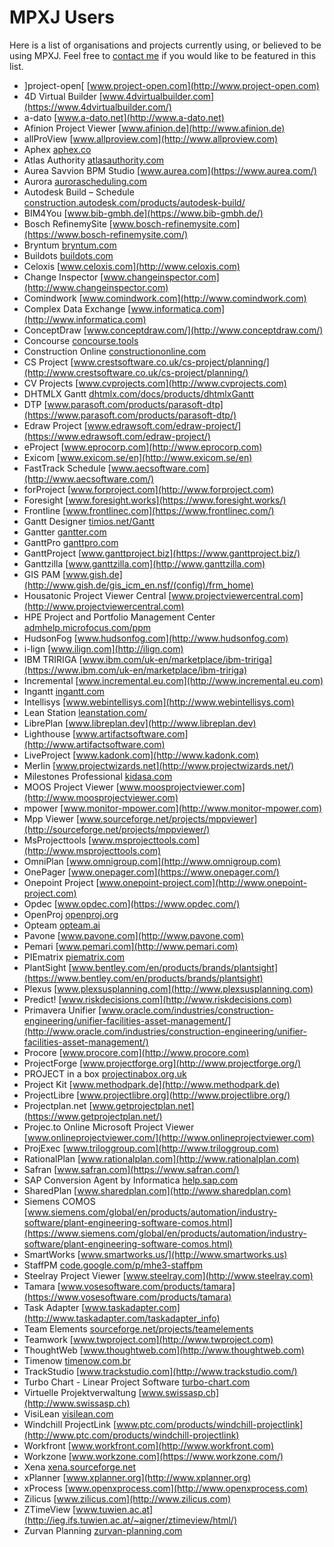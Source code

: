 # MPXJ Users

Here is a list of organisations and projects currently using, or believed to be
using MPXJ. Feel free to [contact me](mailto:jon@timephased.com) if you would
like to be featured in this list.

* ]project-open[ [www.project-open.com](http://www.project-open.com)
* 4D Virtual Builder [www.4dvirtualbuilder.com](https://www.4dvirtualbuilder.com/)
* a-dato [www.a-dato.net](http://www.a-dato.net)
* Afinion Project Viewer [www.afinion.de](http://www.afinion.de)
* allProView [www.allproview.com](http://www.allproview.com)
* Aphex [aphex.co](https://www.aphex.co/)
* Atlas Authority [atlasauthority.com](https://atlasauthority.com/)
* Aurea Savvion BPM Studio [www.aurea.com](https://www.aurea.com/)
* Aurora [aurorascheduling.com](https://aurorascheduling.com/)
* Autodesk Build – Schedule [construction.autodesk.com/products/autodesk-build/](https://construction.autodesk.com/products/autodesk-build/)
* BIM4You [www.bib-gmbh.de](https://www.bib-gmbh.de/)
* Bosch RefinemySite [www.bosch-refinemysite.com](https://www.bosch-refinemysite.com/)
* Bryntum [bryntum.com](https://www.bryntum.com/)
* Buildots [buildots.com](https://buildots.com/)
* Celoxis [www.celoxis.com](http://www.celoxis.com)
* Change Inspector [www.changeinspector.com](http://www.changeinspector.com)
* Comindwork [www.comindwork.com](http://www.comindwork.com)
* Complex Data Exchange [www.informatica.com](http://www.informatica.com)
* ConceptDraw [www.conceptdraw.com/](http://www.conceptdraw.com/)
* Concourse [concourse.tools](https://www.concourse.tools/)
* Construction Online [constructiononline.com](https://constructiononline.com/)
* CS Project [www.crestsoftware.co.uk/cs-project/planning/](http://www.crestsoftware.co.uk/cs-project/planning/)
* CV Projects [www.cvprojects.com](http://www.cvprojects.com)
* DHTMLX Gantt [dhtmlx.com/docs/products/dhtmlxGantt](http://dhtmlx.com/docs/products/dhtmlxGantt/)
* DTP [www.parasoft.com/products/parasoft-dtp](https://www.parasoft.com/products/parasoft-dtp/)
* Edraw Project [www.edrawsoft.com/edraw-project/](https://www.edrawsoft.com/edraw-project/)
* eProject [www.eprocorp.com](http://www.eprocorp.com)
* Exicom [www.exicom.se/en](http://www.exicom.se/en)
* FastTrack Schedule [www.aecsoftware.com](http://www.aecsoftware.com/)
* forProject [www.forproject.com](http://www.forproject.com)
* Foresight [www.foresight.works](https://www.foresight.works/)
* Frontline [www.frontlinec.com](https://www.frontlinec.com/)
* Gantt Designer [timios.net/Gantt](http://timios.net/Gantt/)
* Gantter [gantter.com](http://gantter.com)
* GanttPro [ganttpro.com](http://ganttpro.com/)
* GanttProject [www.ganttproject.biz](https://www.ganttproject.biz/)
* Ganttzilla [www.ganttzilla.com](http://www.ganttzilla.com)
* GIS PAM [www.gish.de](http://www.gish.de/gis_icm_en.nsf/(config)/frm_home)
* Housatonic Project Viewer Central [www.projectviewercentral.com](http://www.projectviewercentral.com)
* HPE Project and Portfolio Management Center [admhelp.microfocus.com/ppm](https://admhelp.microfocus.com/ppm)
* HudsonFog [www.hudsonfog.com](http://www.hudsonfog.com)
* i-lign [www.ilign.com](http://ilign.com)
* IBM TRIRIGA [www.ibm.com/uk-en/marketplace/ibm-tririga](https://www.ibm.com/uk-en/marketplace/ibm-tririga)
* Incremental [www.incremental.eu.com](http://www.incremental.eu.com)
* Ingantt [ingantt.com](https://ingantt.com/)
* Intellisys [www.webintellisys.com](http://www.webintellisys.com)
* Lean Station [leanstation.com/](https://leanstation.com/)
* LibrePlan [www.libreplan.dev](http://www.libreplan.dev)
* Lighthouse [www.artifactsoftware.com](http://www.artifactsoftware.com)
* LiveProject [www.kadonk.com](http://www.kadonk.com)
* Merlin [www.projectwizards.net](http://www.projectwizards.net/)
* Milestones Professional [kidasa.com](https://kidasa.com/)
* MOOS Project Viewer [www.moosprojectviewer.com](http://www.moosprojectviewer.com)
* mpower [www.monitor-mpower.com](http://www.monitor-mpower.com)
* Mpp Viewer [www.sourceforge.net/projects/mppviewer](http://sourceforge.net/projects/mppviewer/)
* MsProjecttools [www.msprojecttools.com](http://www.msprojecttools.com)
* OmniPlan [www.omnigroup.com](http://www.omnigroup.com)
* OnePager [www.onepager.com](https://www.onepager.com/)
* Onepoint Project [www.onepoint-project.com](http://www.onepoint-project.com)
* Opdec [www.opdec.com](https://www.opdec.com/)
* OpenProj [openproj.org](http://openproj.org/)
* Opteam [opteam.ai](https://opteam.ai/)
* Pavone [www.pavone.com](http://www.pavone.com)
* Pemari [www.pemari.com](http://www.pemari.com)
* PIEmatrix [piematrix.com](http://piematrix.com)
* PlantSight [www.bentley.com/en/products/brands/plantsight](https://www.bentley.com/en/products/brands/plantsight)
* Plexus [www.plexsusplanning.com](http://www.plexsusplanning.com)
* Predict! [www.riskdecisions.com](http://www.riskdecisions.com)
* Primavera Unifier [www.oracle.com/industries/construction-engineering/unifier-facilities-asset-management/](http://www.oracle.com/industries/construction-engineering/unifier-facilities-asset-management/)
* Procore [www.procore.com](http://www.procore.com)
* ProjectForge [www.projectforge.org](http://www.projectforge.org/)
* PROJECT in a box [projectinabox.org.uk](http://projectinabox.org.uk)
* Project Kit [www.methodpark.de](http://www.methodpark.de)
* ProjectLibre [www.projectlibre.org](http://www.projectlibre.org/)
* Projectplan.net [www.getprojectplan.net](https://www.getprojectplan.net/)
* Projec.to Online Microsoft Project Viewer [www.onlineprojectviewer.com/](http://www.onlineprojectviewer.com)
* ProjExec [www.triloggroup.com](http://www.triloggroup.com)
* RationalPlan [www.rationalplan.com](http://www.rationalplan.com)
* Safran [www.safran.com](https://www.safran.com/)
* SAP Conversion Agent by Informatica [help.sap.com](https://help.sap.com/saphelp_nwpi711/helpdata/en/43/fc39c16bfb025ee10000000a1553f7/frameset.htm)
* SharedPlan [www.sharedplan.com](http://www.sharedplan.com)
* Siemens COMOS [www.siemens.com/global/en/products/automation/industry-software/plant-engineering-software-comos.html](https://www.siemens.com/global/en/products/automation/industry-software/plant-engineering-software-comos.html)
* SmartWorks [www.smartworks.us/](http://www.smartworks.us)
* StaffPM [code.google.com/p/mhe3-staffpm](http://code.google.com/p/mhe3-staffpm/)
* Steelray Project Viewer [www.steelray.com](http://www.steelray.com)
* Tamara [www.vosesoftware.com/products/tamara](https://www.vosesoftware.com/products/tamara)
* Task Adapter [www.taskadapter.com](http://www.taskadapter.com/taskadapter_info)
* Team Elements [sourceforge.net/projects/teamelements](http://sourceforge.net/projects/teamelements/)
* Teamwork [www.twproject.com](http://www.twproject.com)
* ThoughtWeb [www.thoughtweb.com](http://www.thoughtweb.com)
* Timenow [timenow.com.br](https://timenow.com.br/)
* TrackStudio [www.trackstudio.com](http://www.trackstudio.com/)
* Turbo Chart - Linear Project Software [turbo-chart.com](https://www.turbo-chart.com/)
* Virtuelle Projektverwaltung [www.swissasp.ch](http://www.swissasp.ch)
* VisiLean [visilean.com](https://visilean.com)
* Windchill ProjectLink [www.ptc.com/products/windchill-projectlink](http://www.ptc.com/products/windchill-projectlink)
* Workfront [www.workfront.com](http://www.workfront.com)
* Workzone [www.workzone.com](https://www.workzone.com/)
* Xena [xena.sourceforge.net](http://xena.sourceforge.net)
* xPlanner [www.xplanner.org](http://www.xplanner.org)
* xProcess [www.openxprocess.com](http://www.openxprocess.com)
* Zilicus [www.zilicus.com](http://www.zilicus.com)
* ZTimeView [www.tuwien.ac.at](http://ieg.ifs.tuwien.ac.at/~aigner/ztimeview/html/)
* Zurvan Planning [zurvan-planning.com](https://zurvan-planning.com)
